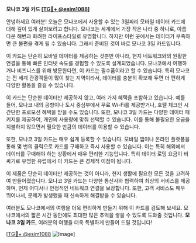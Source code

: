 **모나코 3일 카드 [[TG💪+ @esim1088](https://t.me/s/esim1088)]**

안녕하세요 여러분! 오늘은 모나코에서 사용할 수 있는 3일짜리 모바일 데이터 카드에 대해 깊이 있게 살펴보려고 합니다. 모나코는 세계에서 가장 작은 나라 중 하나로, 아름다운 해변과 화려한 라이프스타일로 유명합니다. 하지만 이런 곳에서는 데이터가 부족하면 큰 불편을 겪게 될 수 있습니다. 그래서 준비된 것이 바로 모나코 3일 카드입니다.

이 카드는 단순히 모바일 데이터를 제공하는 것뿐만 아니라, 현지 네트워크와의 원활한 연결을 통해 빠른 인터넷 속도를 경험할 수 있도록 설계되었습니다. 모나코에서 여행하거나 비즈니스를 위해 방문한다면, 이 카드는 필수품이라고 할 수 있습니다. 특히 모나코는 전 세계 관광객들이 많이 찾는 지역이라서, 데이터를 충분히 확보해 두면 더 편하게 다양한 활동을 즐길 수 있습니다.

이 카드는 단순한 데이터만 제공하지 않고, 여러 가지 혜택을 포함하고 있습니다. 예를 들어, 모나코 내의 공항이나 도시 중심부에서 무료 Wi-Fi를 제공받거나, 호텔 체크인 시 간단한 프로모션 혜택을 받을 수도 있습니다. 또한, 모나코 3일 카드는 다양한 데이터 패키지를 제공하여, 개인의 사용량에 맞춰 선택할 수 있습니다. 이를 통해 불필요한 요금을 지불하지 않으면서 필요한 만큼의 데이터를 이용할 수 있습니다.

또한, 모나코 3일 카드는 매우 쉽게 등록할 수 있습니다. 모바일 앱이나 온라인 플랫폼을 통해 몇 번의 클릭으로 카드를 구매하고 즉시 사용할 수 있습니다. 이는 특히 해외에서 데이터를 구매해야 하는 상황에서 매우 편리한 기능입니다. 특히 데이터 로밍 요금이 비싸기로 유명한 유럽에서 이 카드는 큰 경제적 이점이 됩니다.

이 제품은 단순히 데이터만 제공하는 것이 아니라, 현지 생활에 필요한 모든 것을 고려하여 만들어졌습니다. 모나코 3일 카드는 다양한 통신사와 협력하여 최상의 서비스를 제공하며, 언제 어디서나 안정적인 네트워크 연결을 보장합니다. 또한, 고객 서비스도 매우 뛰어나서, 문제가 발생했을 때 신속하게 해결받을 수 있습니다.

여러분도 모나코에서의 여행을 더욱 편리하게 만들기 위해 이 카드를 검토해 보세요. 모나코에서의 짧은 시간 동안에도 최대한 많은 추억을 쌓을 수 있도록 도와줄 것입니다. **모나코 3일 카드**, 여러분의 여행을 더욱 특별하게 만들어 드릴 것입니다!

[[TG💪+ @esim1088](https://t.me/s/esim1088) ![Image](https://i.postimg.cc/Y0z9fWf4/image.png)]